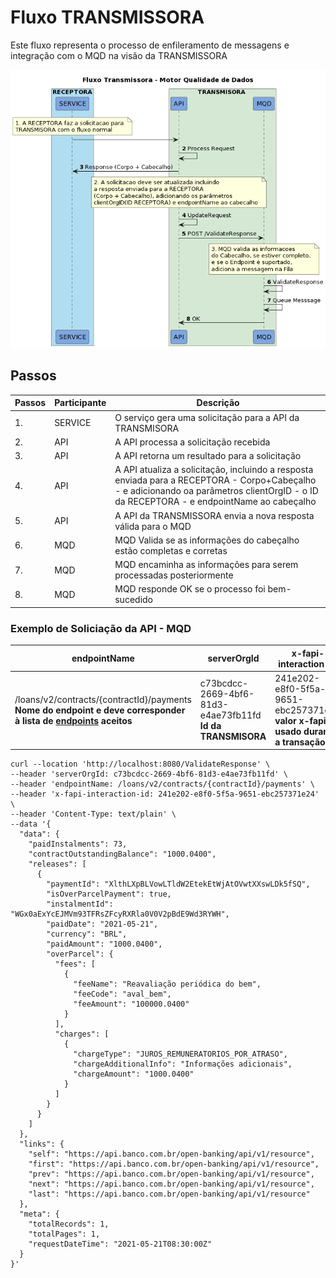 # Fluxo TRANSMISSORA

Este fluxo representa o processo de enfileramento de messagens e integração com o MQD na visão da TRANSMISSORA

![Image 1. ](./desenhos/transmissora_fluxo_API.png)

## Passos

| Passos | Participante | Descrição |
|-|-|-|
| 1. | SERVICE | O serviço gera uma solicitação para a API da TRANSMISORA |
| 2. | API | A API processa a solicitação recebida |
| 3. | API | A API retorna um resultado para a solicitação |
| 4. | API | A API atualiza a solicitação, incluindo a resposta enviada para a RECEPTORA - Corpo+Cabeçalho - e adicionando oa parâmetros clientOrgID - o ID da RECEPTORA - e endpointName ao cabeçalho |
| 5. | API | A API da TRANSMISSORA envia a nova resposta válida para o MQD  |
| 6. | MQD | MQD Valida se as informações do cabeçalho estão completas e corretas |
| 7. | MQD | MQD encaminha as informações para serem processadas posteriormente |
| 8. | MQD | MQD responde OK se o processo foi bem-sucedido |

### Exemplo de Soliciação da API - MQD

| endpointName | serverOrgId | x-fapi-interaction-id | Corpo |
|-|-|-|-|
| /loans/v2/contracts/{contractId}/payments <br /> **Nome do endpoint e deve corresponder à lista de [endpoints](../ENDPOINTS.md)  aceitos**  | c73bcdcc-2669-4bf6-81d3-e4ae73fb11fd <br /> **Id da TRANSMISORA** | 241e202-e8f0-5f5a-9651-ebc257371e24 <br /> **valor x-fapi usado durante a transação**  | Valor retornado como resposta da TRANSMISORA |



```console
curl --location 'http://localhost:8080/ValidateResponse' \
--header 'serverOrgId: c73bcdcc-2669-4bf6-81d3-e4ae73fb11fd' \
--header 'endpointName: /loans/v2/contracts/{contractId}/payments' \
--header 'x-fapi-interaction-id: 241e202-e8f0-5f5a-9651-ebc257371e24' \
--header 'Content-Type: text/plain' \
--data '{
  "data": {
    "paidInstalments": 73,
    "contractOutstandingBalance": "1000.0400",
    "releases": [
      {
        "paymentId": "XlthLXpBLVowLTldW2EtekEtWjAtOVwtXXswLDk5fSQ",
        "isOverParcelPayment": true,
        "instalmentId": "WGx0aExYcEJMVm93TFRsZFcyRXRla0V0V2pBdE9Wd3RYWH",
        "paidDate": "2021-05-21",
        "currency": "BRL",
        "paidAmount": "1000.0400",
        "overParcel": {
          "fees": [
            {
              "feeName": "Reavaliação periódica do bem",
              "feeCode": "aval_bem",
              "feeAmount": "100000.0400"
            }
          ],
          "charges": [
            {
              "chargeType": "JUROS_REMUNERATORIOS_POR_ATRASO",
              "chargeAdditionalInfo": "Informações adicionais",
              "chargeAmount": "1000.0400"
            }
          ]
        }
      }
    ]
  },
  "links": {
    "self": "https://api.banco.com.br/open-banking/api/v1/resource",
    "first": "https://api.banco.com.br/open-banking/api/v1/resource",
    "prev": "https://api.banco.com.br/open-banking/api/v1/resource",
    "next": "https://api.banco.com.br/open-banking/api/v1/resource",
    "last": "https://api.banco.com.br/open-banking/api/v1/resource"
  },
  "meta": {
    "totalRecords": 1,
    "totalPages": 1,
    "requestDateTime": "2021-05-21T08:30:00Z"
  }
}'
```